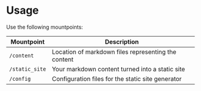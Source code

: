 Usage
=====

Use the following mountpoints:

|  Mountpoint   | Description                        |
| ------------- | --------------------------------------------------- |
| `/content`    | Location of markdown files representing the content |
| `/static_site`| Your markdown content turned into a static site     |
| `/config`     | Configuration files for the static site generator   |

